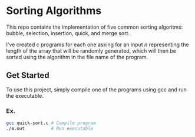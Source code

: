 # Sorting Algorithms

This repo contains the implementation of five common sorting algoritms: bubble, selection, insertion, quick, and merge sort.

I've created c programs for each one asking for an input $n$ representing the length of the array that will be randomly generated, which will then be sorted using the algorithm in the file name of the program.

## Get Started

To use this project, simply compile one of the programs using gcc and run the executable.

### Ex.

```sh
gcc quick-sort.c # Compile program
./a.out          # Run executable
```
